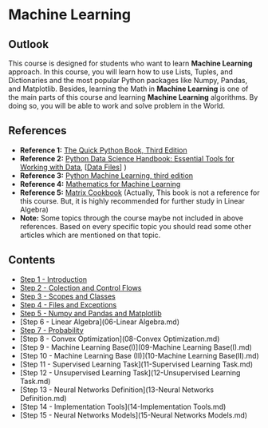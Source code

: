 # Machine Learning

## Outlook
This course is designed for students who want to learn **Machine Learning** approach. In this course, you will learn how to use Lists, Tuples, and Dictionaries and the most popular Python packages like Numpy, Pandas, and Matplotlib. Besides, learning the Math in **Machine Learning** is one of the main parts of this course and learning **Machine Learning** algorithms. By doing so, you will be able to work and solve problem in the World.

## References
- **Reference 1:** [The Quick Python Book, Third Edition ](https://www.amazon.com/Quick-Python-Book-Naomi-Ceder/dp/1617294039/)
- **Reference 2:** [Python Data Science Handbook: Essential Tools for Working with Data](https://www.amazon.com/Python-Data-Science-Handbook-Essential/dp/1491912057), [[Data Files](https://github.com/jakevdp/PythonDataScienceHandbook/tree/master/notebooks/data)] )
- **Reference 3:** [Python Machine Learning, third edition](https://www.amazon.co.uk/Mathematics-Machine-Learning-Peter-Deisenroth/dp/110845514X)
- **Reference 4:** [Mathematics for Machine Learning](https://www.amazon.co.uk/Python-Machine-Learning-scikit-learn-TensorFlow/dp/1789955750)
- **Reference 5:** [Matrix Cookbook](https://www.math.uwaterloo.ca/~hwolkowi/matrixcookbook.pdf) (Actually, This book is not a reference for this course. But, it is highly recommended for further study in Linear Algebra)
- **Note:** Some topics through the course maybe not included in above references. Based on every specific topic you should read some other articles which are mentioned on that topic. 

## Contents 

- [Step 1 - Introduction](01-Introduction.md)
- [Step 2 - Colection and Control Flows](02-Lists-Tuples-Sets-Dictionaries-ControlFlows-Strings.md)
- [Step 3 - Scopes and Classes](03-Functions-Modules-Scopes-Classes.md)
- [Step 4 - Files and Exceptions](04-FileSystem-ReadAndWriteFiles-Exceptions.md)
- [Step 5 - Numpy and Pandas and Matplotlib](05-Numpy-Pandas-Matplotlib.md)
- [Step 6 - Linear Algebra](06-Linear Algebra.md)
- [Step 7 - Probability](07-Probability.md)
- [Step 8 - Convex Optimization](08-Convex Optimization.md)
- [Step 9 - Machine Learning Base(I)](09-Machine Learning Base(I).md)
- [Step 10 - Machine Learning Base (II)](10-Machine Learning Base(II).md)
- [Step 11 - Supervised Learning Task](11-Supervised Learning Task.md)
- [Step 12 - Unsupervised Learning Task](12-Unsupervised Learning Task.md)
- [Step 13 - Neural Networks Definition](13-Neural Networks Definition.md)
- [Step 14 - Implementation Tools](14-Implementation Tools.md)
- [Step 15 - Neural Networks Models](15-Neural Networks Models.md)

